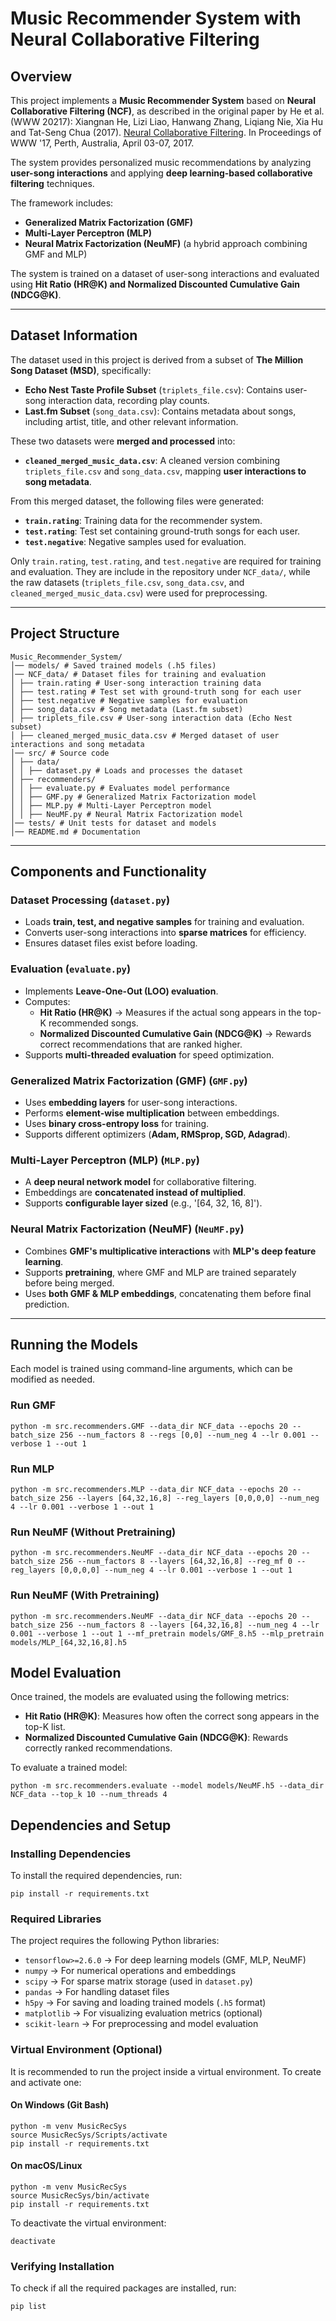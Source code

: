 # Music Recommender System with Neural Collaborative Filtering

## Overview

This project implements a **Music Recommender System** based on **Neural Collaborative Filtering (NCF)**, as described in the original paper by He et al. (WWW 20217):
Xiangnan He, Lizi Liao, Hanwang Zhang, Liqiang Nie, Xia Hu and Tat-Seng Chua (2017). [Neural Collaborative Filtering](https://dl.acm.org/doi/10.1145/3038912.3052569). In Proceedings of WWW '17, Perth, Australia, April 03-07, 2017.

The system provides personalized music recommendations by analyzing **user-song interactions** and applying **deep learning-based collaborative filtering** techniques.

The framework includes:
- **Generalized Matrix Factorization (GMF)** 
- **Multi-Layer Perceptron (MLP)**
- **Neural Matrix Factorization (NeuMF)** (a hybrid approach combining GMF and MLP)

The system is trained on a dataset of user-song interactions and evaluated using **Hit Ratio (HR@K) and Normalized Discounted Cumulative Gain (NDCG@K)**.

---

## Dataset Information

The dataset used in this project is derived from a subset of **The Million Song Dataset (MSD)**, specifically:
- **Echo Nest Taste Profile Subset** (`triplets_file.csv`): Contains user-song interaction data, recording play counts.
- **Last.fm Subset** (`song_data.csv`): Contains metadata about songs, including artist, title, and other relevant information.

These two datasets were **merged and processed** into:
- **`cleaned_merged_music_data.csv`**: A cleaned version combining `triplets_file.csv` and `song_data.csv`, mapping **user interactions to song metadata**.

From this merged dataset, the following files were generated:
- **`train.rating`**: Training data for the recommender system.
- **`test.rating`**: Test set containing ground-truth songs for each user.
- **`test.negative`**: Negative samples used for evaluation.

Only `train.rating`, `test.rating`, and `test.negative` are required for training and evaluation. 
They are include in the repository under `NCF_data/`, while the raw datasets (`triplets_file.csv`, `song_data.csv`, and `cleaned_merged_music_data.csv`) were used for preprocessing.

---

## Project Structure

```
Music_Recommender_System/ 
│── models/ # Saved trained models (.h5 files) 
│── NCF_data/ # Dataset files for training and evaluation 
│ ├── train.rating # User-song interaction training data
│ ├── test.rating # Test set with ground-truth song for each user 
│ ├── test.negative # Negative samples for evaluation 
│ ├── song_data.csv # Song metadata (Last.fm subset) 
│ ├── triplets_file.csv # User-song interaction data (Echo Nest subset)
│ ├── cleaned_merged_music_data.csv # Merged dataset of user interactions and song metadata 
│── src/ # Source code 
│ ├── data/ 
│ │ ├── dataset.py # Loads and processes the dataset 
│ ├── recommenders/ 
│ │ ├── evaluate.py # Evaluates model performance 
│ │ ├── GMF.py # Generalized Matrix Factorization model 
│ │ ├── MLP.py # Multi-Layer Perceptron model 
│ │ ├── NeuMF.py # Neural Matrix Factorization model 
│── tests/ # Unit tests for dataset and models 
│── README.md # Documentation 
```

---

## Components and Functionality

### **Dataset Processing (`dataset.py`)**
- Loads **train, test, and negative samples** for training and evaluation.
- Converts user-song interactions into **sparse matrices** for efficiency.
- Ensures dataset files exist before loading.

### **Evaluation (`evaluate.py`)**
- Implements **Leave-One-Out (LOO) evaluation**.
- Computes:
  - **Hit Ratio (HR@K)** → Measures if the actual song appears in the top-K recommended songs.
  - **Normalized Discounted Cumulative Gain (NDCG@K)** → Rewards correct recommendations that are ranked higher.
- Supports **multi-threaded evaluation** for speed optimization.

### **Generalized Matrix Factorization (GMF) (`GMF.py`)**
- Uses **embedding layers** for user-song interactions.
- Performs **element-wise multiplication** between embeddings.
- Uses **binary cross-entropy loss** for training.
- Supports different optimizers (**Adam, RMSprop, SGD, Adagrad**).

### **Multi-Layer Perceptron (MLP) (`MLP.py`)**
- A **deep neural network model** for collaborative filtering.
- Embeddings are **concatenated instead of multiplied**.
- Supports **configurable layer sized** (e.g., '[64, 32, 16, 8]').

### **Neural Matrix Factorization (NeuMF) (`NeuMF.py`)**
- Combines **GMF's multiplicative interactions** with **MLP's deep feature learning**.
- Supports **pretraining**, where GMF and MLP are trained separately before being merged.
- Uses **both GMF & MLP embeddings**, concatenating them before final prediction.

___

## Running the Models

Each model is trained using command-line arguments, which can be modified as needed.

### **Run GMF**
```shell
python -m src.recommenders.GMF --data_dir NCF_data --epochs 20 --batch_size 256 --num_factors 8 --regs [0,0] --num_neg 4 --lr 0.001 --verbose 1 --out 1
```
### **Run MLP**
```shell
python -m src.recommenders.MLP --data_dir NCF_data --epochs 20 --batch_size 256 --layers [64,32,16,8] --reg_layers [0,0,0,0] --num_neg 4 --lr 0.001 --verbose 1 --out 1
```
### **Run NeuMF (Without Pretraining)**
```shell
python -m src.recommenders.NeuMF --data_dir NCF_data --epochs 20 --batch_size 256 --num_factors 8 --layers [64,32,16,8] --reg_mf 0 --reg_layers [0,0,0,0] --num_neg 4 --lr 0.001 --verbose 1 --out 1
```
### **Run NeuMF (With Pretraining)**
```shell
python -m src.recommenders.NeuMF --data_dir NCF_data --epochs 20 --batch_size 256 --num_factors 8 --layers [64,32,16,8] --num_neg 4 --lr 0.001 --verbose 1 --out 1 --mf_pretrain models/GMF_8.h5 --mlp_pretrain models/MLP_[64,32,16,8].h5
```

## Model Evaluation

Once trained, the models are evaluated using the following metrics:
- **Hit Ratio (HR@K)**: Measures how often the correct song appears in the top-K list.
- **Normalized Discounted Cumulative Gain (NDCG@K)**: Rewards correctly ranked recommendations.

To evaluate a trained model:
```shell
python -m src.recommenders.evaluate --model models/NeuMF.h5 --data_dir NCF_data --top_k 10 --num_threads 4
```

## Dependencies and Setup

### **Installing Dependencies**
To install the required dependencies, run:
```shell
pip install -r requirements.txt
```

### Required Libraries
The project requires the following Python libraries:
- `tensorflow>=2.6.0` → For deep learning models (GMF, MLP, NeuMF)
- `numpy` → For numerical operations and embeddings
- `scipy` → For sparse matrix storage (used in `dataset.py`)
- `pandas` → For handling dataset files
- `h5py` → For saving and loading trained models (`.h5` format)
- `matplotlib` → For visualizing evaluation metrics (optional)
- `scikit-learn` → For preprocessing and model evaluation

### Virtual Environment (Optional)
It is recommended to run the project inside a virtual environment. To create and activate one:

#### On Windows (Git Bash)
```shell
python -m venv MusicRecSys
source MusicRecSys/Scripts/activate
pip install -r requirements.txt
```

#### On macOS/Linux
```shell
python -m venv MusicRecSys
source MusicRecSys/bin/activate
pip install -r requirements.txt
```
To deactivate the virtual environment:
```shell
deactivate
```

### Verifying Installation
To check if all the required packages are installed, run:
```shell
pip list
```